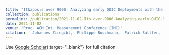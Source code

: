 ```yaml
---
title: "It&apos;s over 9000: Analyzing early QUIC Deployments with the Standardization on the Horizon"
collection: publications
permalink: /publication/2021-11-02-Its-over-9000-Analyzing-early-QUIC-Deployments-with-the-Standardization-on-the-Horizon
date: 2021-11-02
venue: 'Proc. ACM Int. Measurement Conference (IMC)'
citation: ' Johannes Zirngibl,  Philippe Buschmann,  Patrick Sattler,  Benedikt Jaeger,  Juliane Aulbach,  Georg Carle, &quot;It&amp;apos;s over 9000: Analyzing early QUIC Deployments with the Standardization on the Horizon.&quot; Proc. ACM Int. Measurement Conference (IMC), 2021.'
---
```

Use [Google Scholar](https://scholar.google.com/scholar?q=It&#x27;s+over+9000:+Analyzing+early+QUIC+Deployments+with+the+Standardization+on+the+Horizon){:target="_blank"} for full citation